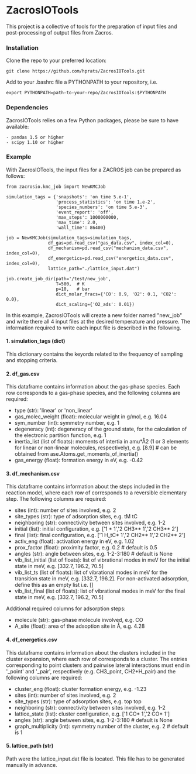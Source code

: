 ZacrosIOTools
===========

This project is a collective of tools for the preparation of input files and
post-processing of output files from Zacros.

### Installation

Clone the repo to your preferred location:

    git clone https://github.com/hprats/ZacrosIOTools.git

Add to your .bashrc file a PYTHONPATH to your repository, i.e.

    export PYTHONPATH=path-to-your-repo/ZacrosIOTools:$PYTHONPATH

### Dependencies

ZacrosIOTools relies on a few Python packages, please be sure to have available:

    - pandas 1.5 or higher 
    - scipy 1.10 or higher
    
### Example

With ZacrosIOTools, the input files for a ZACROS job can be prepared as follows:

    from zacrosio.kmc_job import NewKMCJob

    simulation_tags = {'snapshots': 'on time 5.e-1',
                       'process_statistics': 'on time 1.e-2',
                       'species_numbers': 'on time 5.e-3',
                       'event_report': 'off',
                       'max_steps': 1000000000,
                       'max_time': 2.0,
                       'wall_time': 86400}

    job = NewKMCJob(simulation_tags=simulation_tags,
                    df_gas=pd.read_csv("gas_data.csv", index_col=0),
                    df_mechanism=pd.read_csv("mechanism_data.csv", index_col=0),
                    df_energetics=pd.read_csv("energetics_data.csv", index_col=0),
                    lattice_path="./lattice_input.dat")
    
    job.create_job_dir(path='/test/new_job', 
                       T=500,  # K
                       p=10,   # bar
                       dict_molar_fracs={'CO': 0.9, 'O2': 0.1, 'CO2': 0.0}, 
                       dict_scaling={'O2_ads': 0.01})          


In this example, ZacrosIOTools will create a new folder named "new_job" and write there all 4 input files at the desired temperature and pressure. The information required to write each input file is described in the following.

#### 1. simulation_tags (dict)

This dictionary contains the keyords related to the frequency of sampling and stopping criteria.

#### 2. df_gas.csv 

This dataframe contains information about the gas-phase species. Each row corresponds to a gas-phase species, and the following columns are required:
- type (str): 'linear' or 'non_linear'
- gas_molec_weight (float): molecular weight in g/mol, e.g. 16.04
- sym_number (int): symmetry number, e.g. 1
- degeneracy (int): degeneracy of the ground state, for the calculation of the electronic partition function, e.g. 1
- inertia_list (list of floats): moments of intertia in amu*Å2 (1 or 3 elements for linear or non-linear molecules, respectively), e.g. [8.9]  # can be obtained from ase.Atoms.get_moments_of_inertia()
- gas_energy (float): formation energy in eV, e.g. -0.42

#### 3. df_mechanism.csv

This dataframe contains information about the steps included in the reaction model, where each row of corresponds to a reversible elementary step. The following columns are required:
- sites (int): number of sites involved, e.g. 2
- site_types (str): type of adsorption sites, e.g. tM tC
- neighboring (str): connectivity between sites involved, e.g. 1-2
- initial (list): initial configuration, e.g. ['1 * 1','2 CH3** 1','2 CH3** 2']
- final (list): final configuration, e.g. ['1 H_tC* 1','2 CH2** 1','2 CH2** 2']
- activ_eng (float): activation energy in eV, e.g. 1.02
- prox_factor (float): proximity factor, e.g. 0.2    # default is 0.5
- angles (str): angle between sites, e.g. 1-2-3:180  # default is None
- vib_list_initial (list of floats): list of vibrational modes in meV for the initial state in meV, e.g. [332.7, 196.2, 70.5]
- vib_list_ts (list of floats): list of vibrational modes in meV for the transition state in meV, e.g. [332.7, 196.2]. For non-activated adsorption, define this as an empty list i.e. []
- vib_list_final (list of floats): list of vibrational modes in meV for the final state in meV, e.g. [332.7, 196.2, 70.5]

Additional required columns for adsorption steps:
- molecule (str): gas-phase molecule involved, e.g. CO
- A_site (float): area of the adsoption site in Å, e.g. 4.28

#### 4. df_energetics.csv

This dataframe contains information about the clusters included in the cluster expansion, where each row of corresponds to a cluster. The entries corresponding to point clusters and pairwise lateral interactions must end in '_point' and '_pair', respectively (e.g. CH3_point, CH2+H_pair) and the following columns are required:
- cluster_eng (float): cluster formation energy, e.g. -1.23
- sites (int): number of sites involved, e.g. 2
- site_types (str): type of adsorption sites, e.g. top top
- neighboring (str): connectivity between sites involved, e.g. 1-2
- lattice_state (list): cluster configuration, e.g. ['1 CO* 1','2 CO* 1']
- angles (str): angle between sites, e.g. 1-2-3:180  # default is None
- graph_multiplicity (int): symmetry number of the cluster, e.g. 2  # default is 1


#### 5. lattice_path (str)

Path were the lattice_input.dat file is located. This file has to be generated manually in advance. 


